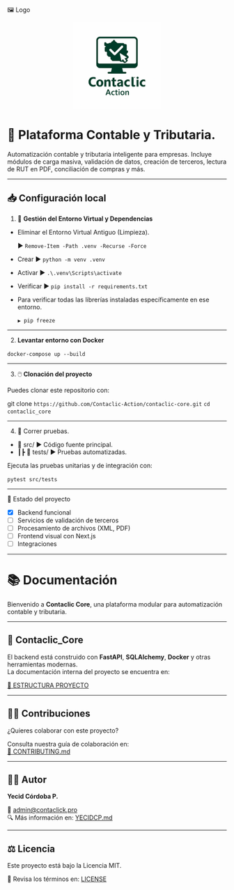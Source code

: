 🖼️ Logo

<p align="center">
  <img src="./assets/logo.png" alt="Contaclic Logo" width="200"/>
</p>

# 🧠  Plataforma Contable y Tributaria.


Automatización contable y tributaria inteligente para empresas. Incluye módulos de carga masiva, validación de datos, creación de terceros, lectura de RUT en PDF, conciliación de compras y más.

---



## 📥 Configuración local


1. 🧹 **Gestión del Entorno Virtual y Dependencias**
    
   
-  Eliminar el Entorno Virtual Antiguo (Limpieza).

      ▶ `Remove-Item -Path .venv -Recurse -Force`  

- Crear       ▶  `python -m venv .venv`                       
- Activar     ▶  `.\.venv\Scripts\activate`
- Verificar   ▶  `pip install -r requirements.txt` 
                    
- Para verificar todas las librerías instaladas específicamente en ese entorno.
     
      ▶ pip freeze

---

2. **Levantar entorno con Docker**

`docker-compose up --build`
 
---

3. 🖱️ **Clonación del proyecto**

Puedes clonar este repositorio con:

git clone `https://github.com/Contaclic-Action/contaclic-core.git`
`cd contaclic_core`

 ---

4. 🧪 Correr pruebas.

- 📂 src/                     ▶️  Código fuente principal.
- ┃┣ 📂 tests/                ▶️  Pruebas automatizadas.

Ejecuta las pruebas unitarias y de integración con:

 `pytest src/tests`
                            
---


🚧 Estado del proyecto

- [x] Backend funcional
- [ ] Servicios de validación de terceros
- [ ] Procesamiento de archivos (XML, PDF)
- [ ] Frontend visual con Next.js
- [ ] Integraciones

---

# 📚 Documentación

Bienvenido a **Contaclic Core**, una plataforma modular para automatización contable y tributaria.

---

## 📁 Contaclic_Core

El backend está construido con **FastAPI**, **SQLAlchemy**, **Docker** y otras herramientas modernas.  
La documentación interna del proyecto se encuentra en:

[📁 ESTRUCTURA PROYECTO](./docs/README.md)

---

## 💪🏼 Contribuciones

¿Quieres colaborar con este proyecto?

Consulta nuestra guía de colaboración en:  
[🔧 CONTRIBUTING.md](./CONTRIBUTING.md)

---

## 🧑🏽 Autor

**Yecid Córdoba P.**  

📧 <admin@contaclick.pro>  
🔍 Más información en: [YECIDCP.md](./YECIDCP.md)

---

## ⚖️ Licencia

Este proyecto está bajo la Licencia MIT.  

📄 Revisa los términos en: [LICENSE](./LICENSE)
